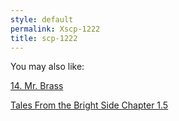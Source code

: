 ```yaml
---
style: default
permalink: Xscp-1222
title: scp-1222
---
```

You may also like:

[14. Mr. Brass](http://scp-wiki.net/14-mr-brass)

[Tales From the Bright Side Chapter 1.5](http://scp-wiki.net/tales-from-the-bright-side-chapter-1-5)
